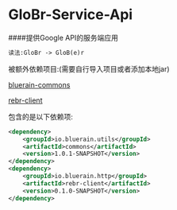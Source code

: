 GloBr-Service-Api
====

####提供Google API的服务端应用

```markdown
读法:GloBr -> GloB(e)r
```

被额外依赖项目:(需要自行导入项目或者添加本地jar)

[bluerain-commons](https://github.com/HentaiMew/bluerain-commons)

[rebr-client](https://github.com/HentaiMew/rebr-client.git)

包含的是以下依赖项:
```xml
<dependency>
    <groupId>io.bluerain.utils</groupId>
    <artifactId>commons</artifactId>
    <version>1.0.1-SNAPSHOT</version>
</dependency>
<dependency>
    <groupId>io.bluerain.http</groupId>
    <artifactId>rebr-client</artifactId>
    <version>0.1.0-SNAPSHOT</version>
</dependency>
```
